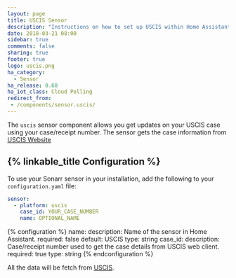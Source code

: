 ```yaml
---
layout: page
title: USCIS Sensor
description: "Instructions on how to set up USCIS within Home Assistant."
date: 2018-03-21 08:00
sidebar: true
comments: false
sharing: true
footer: true
logo: uscis.png
ha_category:
  - Sensor
ha_release: 0.68
ha_iot_class: Cloud Polling
redirect_from:
 - /components/sensor.uscis/
---
```


The `uscis` sensor component allows you get updates on your USCIS case using your case/receipt number. The sensor gets the case information from [USCIS Website]( https://egov.uscis.gov/casestatus/landing.do)

## {% linkable_title Configuration %}

To use your Sonarr sensor in your installation, add the following to your `configuration.yaml` file:

```yaml
sensor:
  - platform: uscis
    case_id: YOUR_CASE_NUMBER
    name: OPTIONAL_NAME
```

{% configuration %}
name:
  description: Name of the sensor in Home Assistant.
  required: false
  default: USCIS
  type: string
case_id:
  description: Case/receipt number used to get the case details from USCIS web client.
  required: true
  type: string
{% endconfiguration %}

All the data will be fetch from  [USCIS](https://egov.uscis.gov/casestatus/mycasestatus.do).
